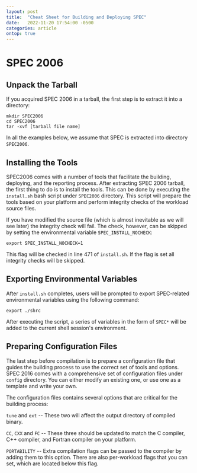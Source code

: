 ```yaml
---
layout: post
title:  "Cheat Sheet for Building and Deploying SPEC"
date:   2022-11-20 17:54:00 -0500
categories: article
ontop: true
---
```


# SPEC 2006

## Unpack the Tarball

If you acquired SPEC 2006 in a tarball, the first step is to extract it into a directory:

```
mkdir SPEC2006
cd SPEC2006
tar -xvf [tarball file name]
```

In all the examples below, we assume that SPEC is extracted into directory `SPEC2006`.

## Installing the Tools

SPEC2006 comes with a number of tools that facilitate the building, deploying, and the reporting process.
After extracting SPEC 2006 tarball, the first thing to do is to install the tools. This can be done by
executing the `install.sh` bash script under `SPEC2006` directory. This script will prepare the tools
based on your platform and perform integrity checks of the workload source files. 

If you have modified the source file (which is almost inevitable as we will see later) the integrity check will fail.
The check, however, can be skipped by setting the environmental variable `SPEC_INSTALL_NOCHECK`:

```
export SPEC_INSTALL_NOCHECK=1 
```

This flag will be checked in line 471 of `install.sh`. If the flag is set all integrity checks will be skipped.

## Exporting Environmental Variables

After `install.sh` completes, users will be prompted to export SPEC-related environmental variables using 
the following command:

```
export ./shrc
```

After executing the script, a series of variables in the form of `SPEC*` will be added to the current shell
session's environment.

## Preparing Configuration Files

The last step before compilation is to prepare a configuration file that guides the building process to 
use the correct set of tools and options. SPEC 2016 comes with a comprehensive set of configuration files
under `config` directory. You can either modify an existing one, or use one as a template and write your own.

The configuration files contains several options that are critical for the building process:

`tune` and `ext` -- These two will affect the output directory of compiled binary.

`CC`, `CXX` and `FC` -- These three should be updated to match the C compiler, C++ compiler, and Fortran
compiler on your platform.

`PORTABILITY` -- Extra compilation flags can be passed to the compiler by adding them to this option. There
are also per-workload flags that you can set, which are located below this flag.